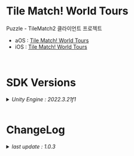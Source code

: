 # Tile Match! World Tours

Puzzle - TileMatch2 클라이언트 프로젝트

+ aOS : [Tile Match! World Tours](https://play.google.com/store/apps/details?id=com.ninetap.tilematchworldtours&gl=US)
+ iOS : [Tile Match! World Tours](https://apps.apple.com/app/id6476965728)

<br>

# SDK Versions
<details>
<summary markdown="span"><em>Unity Engine : 2022.3.21f1</em></summary>
<br>

---
+ UnityPackage Version
   - External Dependency Manager : 1.2.179
   - AppsFlyer : 6.13.0
   - Firebase : 11.7.0
   - Facebook : 16.0.2
   - IronSource : 7.8.1
   - In App Purchasing : 4.10.0

</details>

<br>

# ChangeLog

<details>
<summary markdown="span"><em>last update : 1.0.3</em></summary>
<br>

---
+ 1.0.3
   - 레벨 추가 (500)
   - Blocker 추가 (Glue, Bush)
   - Particle FX 최적화

---
+ 1.0.2
   - 수집 이벤트 추가

---
+ 1.0.1
   - 레벨 추가 (400)
   - 번들 팝업 추가

---
+ 1.0.0
   - 출시 버전 배포

---
+ 0.0.1
   - Kick Off

</details>
